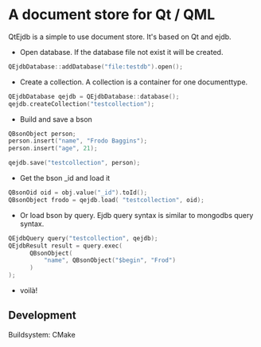 # A document store for Qt / QML

QtEjdb is a simple to use document store. It's based on Qt and ejdb.


- Open database. If the database file not exist it will be created.
```c++
QEjdbDatabase::addDatabase("file:testdb").open();
```

- Create a collection. A collection is a container for one documenttype.
```c++
QEjdbDatabase qejdb = QEjdbDatabase::database();
qejdb.createCollection("testcollection");
```

- Build and save a bson
``` c++
QBsonObject person;
person.insert("name", "Frodo Baggins");
person.insert("age", 21);

qejdb.save("testcollection", person);
```

- Get the bson _id and load it
``` c++
QBsonOid oid = obj.value("_id").toId();
QBsonObject frodo = qejdb.load( "testcollection", oid);
```

- Or load bson by query. Ejdb query syntax is similar to mongodbs query syntax.
``` c++
QEjdbQuery query("testcollection", qejdb);
QEjdbResult result = query.exec(
      QBsonObject(
          "name", QBsonObject("$begin", "Frod")
      )
);

```
- voilà!






## Development

Buildsystem: CMake
